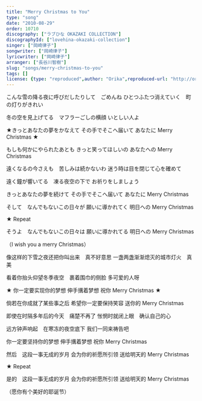 ```yaml
---
title: "Merry Christmas to You"
type: "song"
date: "2010-08-29"
order: 10710
discography: ["ラブひな OKAZAKI COLLECTION"]
discographyId: ["lovehina-okazaki-collection"]
singer: ["岡崎律子"]
songwriter: ["岡崎律子"]
lyricwriter: ["岡崎律子"]
arranger: ["長谷川智樹"]
slug: "songs/merry-christmas-to-you"
tags: []
license: {type: "reproduced",author: "Orika",reproduced-url: "http://orikamushi.myweb.hinet.net/",reproduced-website: "織歌蟲網站"}
---
```


こんな雪の降る夜に呼びだしたりして　ごめんね 
ひとつふたつ消えていく　町の灯りがきれい 

冬の空を見上げてる　マフラーごしの横顔 
いとしい人よ 

★きっとあなたの夢をかなえて 
その手でそこへ届いて 
あなたに Merry Christmas ★ 

もしも何かにやられたあとも 
きっと笑ってほしいの 
あなたへの Merry Christmas 

遠くなるの今さえも　苦しみは続かないわ 
迷う時は目を閉じて心を確めて 

遠く鐘が響いてる　凍る夜空の下で 
お祈りをしましょう 

きっとあなたの夢を続けて 
その手でそこへ届いて 
あなたに Merry Christmas 

そして　なんでもないこの日々が 
願いに導かれてく 
明日への Merry Christmas 

★ Repeat 

そうよ　なんでもないこの日々は 
願いに導かれてる 
明日への Merry Christmas 

（I wish you a merry Christmas）

像这样的下雪之夜还把你叫出来　真不好意思 
一盏两盏渐渐熄灭的城市灯火　真美 

看着你抬头仰望冬季夜空　裹着围巾的侧脸 
多可爱的人呀 

★ 你一定要实现你的梦想 
伸手搆着梦想 
祝你 Merry Christmas ★ 

倘若在你成就了某些事之后 
希望你一定要保持笑容 
送你的 Merry Christmas 

即使在时隔多年后的今天　痛楚不再了 
怅惘时就闭上眼　确认自己的心 

远方钟声响起　在寒冻的夜空底下 
我们一同来祷告吧 

你一定要坚持你的梦想 
伸手搆着梦想 
祝你 Merry Christmas 

然后　这段一事无成的岁月 
会为你的祈愿所引领 
送给明天的 Merry Christmas 

★ Repeat 

是的　这段一事无成的岁月 
会为你的祈愿所引领 
送给明天的 Merry Christmas 

（愿你有个美好的耶诞节）
